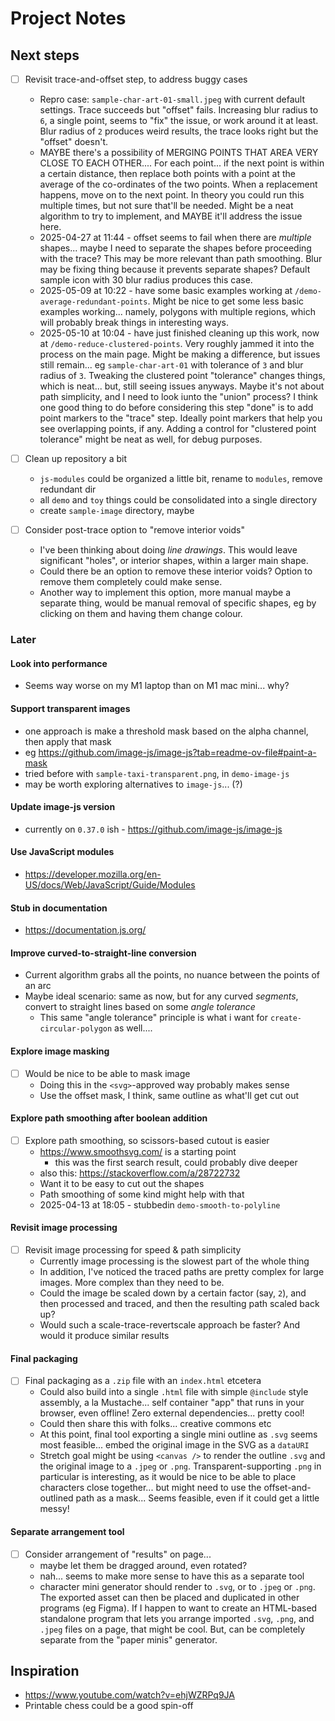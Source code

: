 # Project Notes

## Next steps

- [ ] Revisit trace-and-offset step, to address buggy cases
  - Repro case: `sample-char-art-01-small.jpeg` with current default settings. Trace succeeds but "offset" fails. Increasing blur radius to `6`, a single point, seems to "fix" the issue, or work around it at least. Blur radius of `2` produces weird results, the trace looks right but the "offset" doesn't.
  - MAYBE there's a possibility of MERGING POINTS THAT AREA VERY CLOSE TO EACH OTHER.... For each point... if the next point is within a certain distance, then replace both points with a point at the average of the co-ordinates of the two points. When a replacement happens, move on to the next point. In theory you could run this multiple times, but not sure that'll be needed. Might be a neat algorithm to try to implement, and MAYBE it'll address the issue here.
  - 2025-04-27 at 11:44 - offset seems to fail when there are _multiple_ shapes... maybe I need to separate the shapes before proceeding with the trace? This may be more relevant than path smoothing. Blur may be fixing thing because it prevents separate shapes? Default sample icon with 30 blur radius produces this case.
  - 2025-05-09 at 10:22 - have some basic examples working at `/demo-average-redundant-points`. Might be nice to get some less basic examples working... namely, polygons with multiple regions, which will probably break things in interesting ways.
  - 2025-05-10 at 10:04 - have just finished cleaning up this work, now at `/demo-reduce-clustered-points`. Very roughly jammed it into the process on the main page. Might be making a difference, but issues still remain... eg `sample-char-art-01` with tolerance of `3` and blur radius of `3`. Tweaking the clustered point "tolerance" changes things, which is neat... but, still seeing issues anyways. Maybe it's not about path simplicity, and I need to look iunto the "union" process? I think one good thing to do before considering this step "done" is to add point markers to the "trace" step. Ideally point markers that help you see overlapping points, if any. Adding a control for "clustered point tolerance" might be neat as well, for debug purposes.

- [ ] Clean up repository a bit
  - `js-modules` could be organized a little bit, rename to `modules`, remove redundant dir
  - all `demo` and `toy` things could be consolidated into a single directory
  - create `sample-image` directory, maybe

- [ ] Consider post-trace option to "remove interior voids"
  - I've been thinking about doing _line drawings_. This would leave significant "holes", or interior shapes, within a larger main shape.
  - Could there be an option to remove these interior voids? Option to remove them completely could make sense.
  - Another way to implement this option, more manual maybe a separate thing, would be manual removal of specific shapes, eg by clicking on them and having them change colour.

### Later

#### Look into performance

- Seems way worse on my M1 laptop than on M1 mac mini... why?

#### Support transparent images

- one approach is make a threshold mask based on the alpha channel, then apply that mask
- eg <https://github.com/image-js/image-js?tab=readme-ov-file#paint-a-mask>
- tried before with `sample-taxi-transparent.png`, in `demo-image-js`
- may be worth exploring alternatives to `image-js`... (?)

#### Update image-js version

- currently on `0.37.0` ish - <https://github.com/image-js/image-js>

#### Use JavaScript modules

- <https://developer.mozilla.org/en-US/docs/Web/JavaScript/Guide/Modules>

#### Stub in documentation

- <https://documentation.js.org/>

#### Improve curved-to-straight-line conversion

- Current algorithm grabs all the points, no nuance between the points of an arc
- Maybe ideal scenario: same as now, but for any curved _segments_, convert to straight lines based on some _angle tolerance_
  - This same "angle tolerance" principle is what i want for `create-circular-polygon` as well....

#### Explore image masking

- [ ] Would be nice to be able to mask image
  - Doing this in the `<svg>`-approved way probably makes sense
  - Use the offset mask, I think, same outline as what'll get cut out

#### Explore path smoothing after boolean addition

- [ ] Explore path smoothing, so scissors-based cutout is easier
  - <https://www.smoothsvg.com/> is a starting point
    - this was the first search result, could probably dive deeper
  - also this: <https://stackoverflow.com/a/28722732>
  - Want it to be easy to cut out the shapes
  - Path smoothing of some kind might help with that
  - 2025-04-13 at 18:05 - stubbedin `demo-smooth-to-polyline`

#### Revisit image processing

- [ ] Revisit image processing for speed & path simplicity
  - Currently image processing is the slowest part of the whole thing
  - In addition, I've noticed the traced paths are pretty complex for large images. More complex than they need to be.
  - Could the image be scaled down by a certain factor (say, `2`), and then processed and traced, and then the resulting path scaled back up?
  - Would such a scale-trace-revertscale approach be faster? And would it produce similar results

#### Final packaging

- [ ] Final packaging as a `.zip` file with an `index.html` etcetera
  - Could also build into a single `.html` file with simple `@include` style assembly, a la Mustache... self container "app" that runs in your browser, even offline! Zero external dependencies... pretty cool!
  - Could then share this with folks... creative commons etc
  - At this point, final tool exporting a single mini outline as `.svg` seems most feasible... embed the original image in the SVG as a `dataURI`
  - Stretch goal might be using `<canvas />` to render the outline `.svg` and the original image to a `.jpeg` or `.png`. Transparent-supporting `.png` in particular is interesting, as it would be nice to be able to place characters close together... but might need to use the offset-and-outlined path as a mask... Seems feasible, even if it could get a little messy!

#### Separate arrangement tool

- [ ] Consider arrangement of "results" on page...
  - maybe let them be dragged around, even rotated?
  - nah... seems to make more sense to have this as a separate tool
  - character mini generator should render to `.svg`, or to `.jpeg` or `.png`. The exported asset can then be placed and duplicated in other programs (eg Figma). If I happen to want to create an HTML-based standalone program that lets you arrange imported `.svg`, `.png`, and `.jpeg` files on a page, that might be cool. But, can be completely separate from the "paper minis" generator.

## Inspiration

- <https://www.youtube.com/watch?v=ehjWZRPq9JA>
- Printable chess could be a good spin-off
